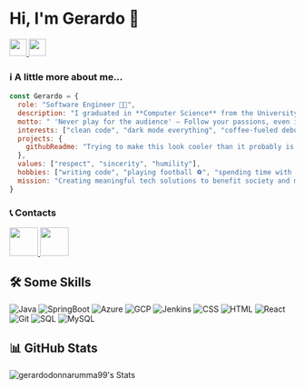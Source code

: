 # Hi, I'm Gerardo 👋
<a href="https://www.linkedin.com/in/gerardodonnarumma99">
  <img src="https://iili.io/3MJqO1n.md.png" width="30" />
</a>
<a href="mailto:gerardodonnarumma99@gmail.com">
  <img src="https://iili.io/3MJqNqX.md.png" width="30" />
</a>

### ℹ️ A little more about me...  

```javascript
const Gerardo = {
  role: "Software Engineer 👨‍💻",
  description: "I graduated in **Computer Science** from the University of Salerno, completing both my Bachelor's and Master's degrees with a specialization in Cloud Computing. My passion for technology has always been strong, and in fact, during my studies, I began my career as a developer.",
  motto: " 'Never play for the audience' – Follow your passions, even if they're not always understood by others."
  interests: ["clean code", "dark mode everything", "coffee-fueled debugging ☕"],
  projects: {
    githubReadme: "Trying to make this look cooler than it probably is 😅",
  },
  values: ["respect", "sincerity", "humility"],
  hobbies: ["writing code", "playing football ⚽", "spending time with loved ones ❤️"],
  mission: "Creating meaningful tech solutions to benefit society and make a positive impact with software 🚀",
}
```

### 📞 Contacts

<a href="https://www.linkedin.com/in/gerardodonnarumma99">
  <img src="https://iili.io/3MJqO1n.md.png" width="50" />
</a>
<a href="mailto:gerardodonnarumma99@gmail.com">
  <img src="https://iili.io/3MJqNqX.md.png" width="50" />
</a>



## 🛠️ Some Skills

![Java](https://img.shields.io/badge/Java-007396?style=for-the-badge&logo=java&logoColor=white)
![SpringBoot](https://img.shields.io/badge/SpringBoot-6DB33F?style=for-the-badge&logo=springboot&logoColor=white)
![Azure](https://img.shields.io/badge/Azure-0078D4?style=for-the-badge&logo=microsoft-azure&logoColor=white)
![GCP](https://img.shields.io/badge/GCP-4285F4?style=for-the-badge&logo=google-cloud&logoColor=white)
![Jenkins](https://img.shields.io/badge/Jenkins-D24939?style=for-the-badge&logo=jenkins&logoColor=white)
![CSS](https://img.shields.io/badge/CSS-1572B6?style=for-the-badge&logo=css3&logoColor=white)
![HTML](https://img.shields.io/badge/HTML-E34F26?style=for-the-badge&logo=html5&logoColor=white)
![React](https://img.shields.io/badge/React-61DAFB?style=for-the-badge&logo=react&logoColor=black)
![Git](https://img.shields.io/badge/Git-F05032?style=for-the-badge&logo=git&logoColor=white)
![SQL](https://img.shields.io/badge/SQL-003B57?style=for-the-badge&logo=sqlite&logoColor=white)
![MySQL](https://img.shields.io/badge/MySQL-4479A1?style=for-the-badge&logo=mysql&logoColor=white)


## 📊 GitHub Stats
![gerardodonnarumma99's Stats](https://github-readme-stats.vercel.app/api?username=gerardodonnarumma99&theme=tokyonight&show_icons=true&hide_border=true&count_private=true)
